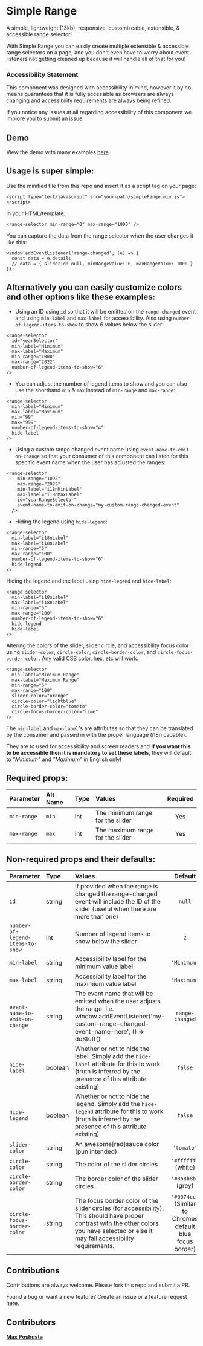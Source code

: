 # Simple Range

A simple, lightweight (13kb), responsive, customizeable, extensible, & accessible range selector!

With Simple Range you can easily create multiple extensible & accessible range selectors on a page, and you don't even have to worry about event listeners not getting cleaned up because it will handle all of that for you!

### Accessibility Statement

This component was designed with accessibility in mind, however it by no means guarantees that it is fully accessible as browsers are always changing and accessibility requirements are always being refined.

If you notice any issues at all regarding accessibility of this component we implore you to [submit an issue](https://github.com/maxshuty/accessible-web-components/issues).

## Demo
View the demo with many examples [here](https://maxshuty.github.io/accessible-web-components/)
## Usage is super simple:

Use the minified file from this repo and insert it as a script tag on your page:

```
<script type="text/javascript" src="your-path/simpleRange.min.js"></script>
```

In your HTML/template:

```
<range-selector min-range="0" max-range="1000" />
```

You can capture the data from the range selector when the user changes it like this:

```
window.addEventListener('range-changed', (e) => {
  const data = e.detail;
  // data = { sliderId: null, minRangeValue: 0, maxRangeValue: 1000 }
});
```

## Alternatively you can easily customize colors and other options like these examples:

- Using an ID using `id` so that it will be emitted on the `range-changed` event and using `min-label` and `max-label` for accessibility. Also using `number-of-legend-items-to-show` to show 6 values below the slider:

```
<range-selector
  id="yearSelector"
  min-label="Minimum"
  max-label="Maximum"
  min-range="1000"
  max-range="2022"
  number-of-legend-items-to-show="6"
/>
```

- You can adjust the number of legend items to show and you can also
  use the shorthand `min` & `max` instead of `min-range` and `max-range`:

```
<range-selector
  min-label="Minimum"
  max-label="Maximum"
  min="99"
  max="999"
  number-of-legend-items-to-show="4"
  hide-label
/>
```

- Using a custom range changed event name using `event-name-to-emit-on-change` so that your consumer
  of this component can listen for this specific event name when
  the user has adjusted the ranges:

```
<range-selector
    min-range="1092"
    max-range="2022"
    min-label="i18nMinLabel"
    max-label="i18nMaxLabel"
    id="yearRangeSelector"
    event-name-to-emit-on-change="my-custom-range-changed-event"
  />
```

- Hiding the legend using `hide-legend`:

```
<range-selector
  min-label="i18nLabel"
  max-label="i18nLabel"
  min-range="5"
  max-range="100"
  number-of-legend-items-to-show="6"
  hide-legend
/>
```

Hiding the legend and the label using `hide-legend` and `hide-label`:

```
<range-selector
  min-label="i18nLabel"
  max-label="i18nLabel"
  min-range="5"
  max-range="100"
  number-of-legend-items-to-show="6"
  hide-legend
  hide-label
/>
```

Altering the colors of the slider, slider circle, and accessibility focus color using `slider-color`, `circle-color`, `circle-border-color`, and `circle-focus-border-color`. Any valid CSS color, hex, etc will work:

```
<range-selector
  min-label="Minimum Range"
  max-label="Maximum Range"
  min-range="5"
  max-range="100"
  slider-color="orange"
  circle-color="lightblue"
  circle-border-color="tomato"
  circle-focus-border-color="lime"
/>
```

The `min-label` and `max-label`'s are attributes so that they can be translated by the consumer and passed in with the proper language (i18n capable).

They are to used for accessibility and screen readers and **if you want this to be accessible then it is mandatory to set these labels**, they will default to _"Minimum"_ and _"Maximum"_ in English only!

## Required props:

| Parameter   | Alt Name | Type | Values                           | Required |
| :---------- | :------- |:---  | :------------------------------- | :------: |
| `min-range` | `min`    | int  | The minimum range for the slider |   Yes    |
| `max-range` | `max`    | int  | The maximum range for the slider |   Yes    |

## Non-required props and their defaults:

| Parameter                        | Type    | Values                                                                                                                                                                                     |                          Default                           |
| :------------------------------- | :------ | :----------------------------------------------------------------------------------------------------------------------------------------------------------------------------------------- | :--------------------------------------------------------: |
| `id`                             | string  | If provided when the range is changed the range-changed event will include the ID of the slider (useful when there are more than one)                                                      |                           `null`                           |
| `number-of-legend-items-to-show` | int     | Number of legend items to show below the slider                                                                                                                                            |                            `2`                             |
| `min-label`                      | string  | Accessibility label for the minimum value label                                                                                                                                            |                        `'Minimum'`                         |
| `max-label`                      | string  | Accessibility label for the maximium value label                                                                                                                                           |                        `'Maximum'`                         |
| `event-name-to-emit-on-change`   | string  | The event name that will be emitted when the user adjusts the range. I.e. window.addEventListener('my-custom-range-changed-event-name-here', () => doStuff()                               |                      `range-changed`                       |
| `hide-label`                     | boolean | Whether or not to hide the label. Simply add the `hide-label` attribute for this to work (truth is inferred by the presence of this attribute existing)                                    |                          `false`                           |
| `hide-legend`                    | boolean | Whether or not to hide the legend. Simply add the `hide-legend` attribute for this to work (truth is inferred by the presence of this attribute existing)                                  |                          `false`                           |
| `slider-color`                   | string  | An awesome[red]sauce color (pun intended)                                                                                                                                                  |                         `'tomato'`                         |
| `circle-color`                   | string  | The color of the slider circles                                                                                                                                                            |                    `'#ffffff'` (white)                     |
| `circle-border-color`            | string  | The border color of the slider circles                                                                                                                                                     |                     `'#8b8b8b'` (grey)                     |
| `circle-focus-border-color`      | string  | The focus border color of the slider circles (for accessibility). This should have proper contrast with the other colors you have selected or else it may fail accessibility requirements. | `'#0074cc'` (Similar to Chromes default blue focus border) |

## Contributions

Contributions are always welcome. Please fork this repo and submit a PR.

Found a bug or want a new feature? Create an issue or a feature request [here](https://github.com/maxshuty/accessible-web-components/issues).

## Contributors

[**Max Poshusta**](https://www.linkedin.com/in/maxposhusta/)
